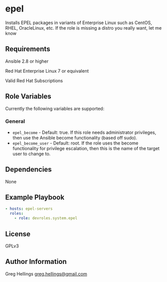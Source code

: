 epel
===========

Installs EPEL packages in variants of Enterprise Linux such as CentOS, RHEL,
OracleLinux, etc. If the role is missing a distro you really want, let me know

Requirements
------------

Ansible 2.8 or higher

Red Hat Enterprise Linux 7 or equivalent

Valid Red Hat Subscriptions

Role Variables
--------------

Currently the following variables are supported:

### General

* `epel_become` - Default: true. If this role needs administrator
  privileges, then use the Ansible become functionality (based off sudo).
* `epel_become_user` - Default: root. If the role uses the become
  functionality for privilege escalation, then this is the name of the target
  user to change to.

Dependencies
------------

None

Example Playbook
----------------

```yaml
- hosts: epel-servers
  roles:
    - role: devroles.system.epel
```

License
-------

GPLv3

Author Information
------------------

Greg Hellings <greg.hellings@gmail.com>
